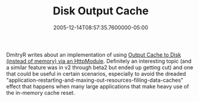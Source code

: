 ﻿---
title: Disk Output Cache
date: "2005-12-14T08:57:35.7600000-05:00"
description: DmitryR writes about an implementation of using Output Cache to Disk (instead of memory) via an HttpModule.
featuredImage: img/disk-output-cache-featured.png
---

DmitryR writes about an implementation of using [Output Cache to Disk (instead of memory) via an HttpModule](http://blogs.msdn.com/dmitryr/archive/2005/12/13/503411.aspx). Definitely an interesting topic (and a similar feature was in v2 through beta2 but ended up getting cut) and one that could be useful in certain scenarios, especially to avoid the dreaded "application-restarting-and-maxing-out-resources-filling-data-caches" effect that happens when many large applications that make heavy use of the in-memory cache reset.

